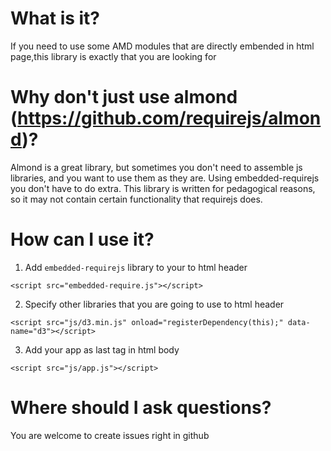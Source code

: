 # What is it?
If you need to use some AMD modules that are directly embended in html page,this library is exactly that you are looking for

# Why don't just use almond (https://github.com/requirejs/almond)?
Almond is a great library, but sometimes you don't need to assemble js libraries, and you want to use them as they are. 
Using embedded-requirejs you don't have to do extra. This library is written for pedagogical reasons, so it may not contain certain functionality that requirejs does.

# How can I use it?
1. Add `embedded-requirejs` library to your to html header
```
<script src="embedded-require.js"></script>
```
2. Specify other libraries that you are going to use to html header
```
<script src="js/d3.min.js" onload="registerDependency(this);" data-name="d3"></script>
```
3. Add your app as last tag in html body
```
<script src="js/app.js"></script>
```
# Where should I ask questions?
You are welcome to create issues right in github
